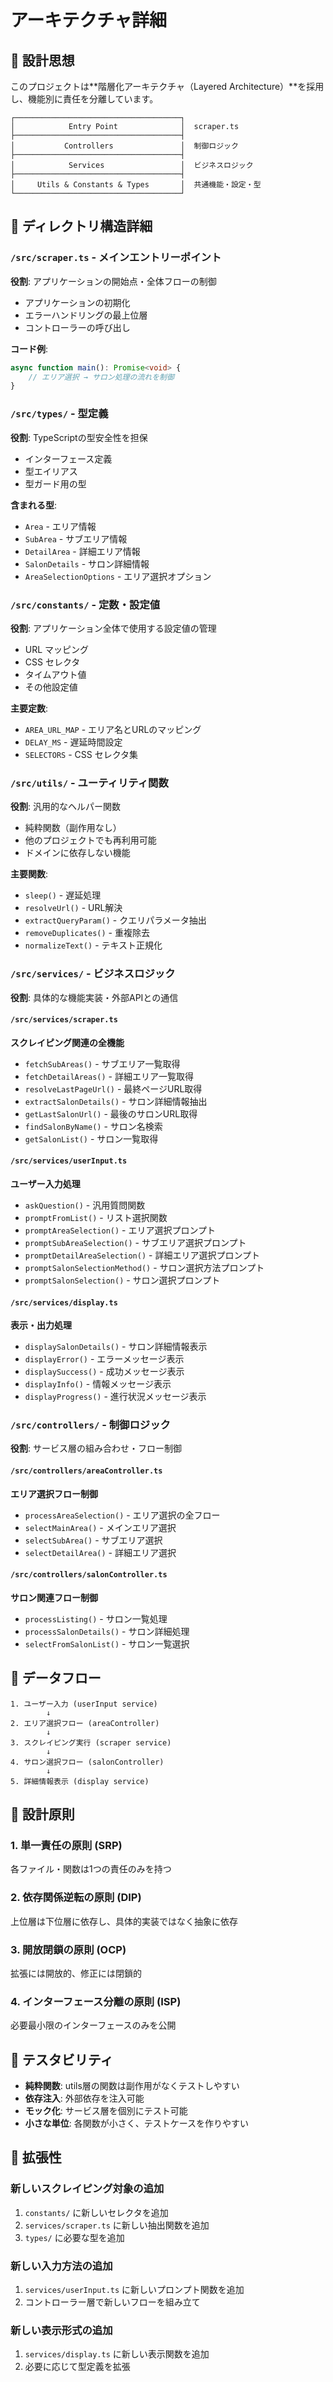 # アーキテクチャ詳細

## 📐 設計思想

このプロジェクトは**階層化アーキテクチャ（Layered Architecture）**を採用し、機能別に責任を分離しています。

```
┌─────────────────────────────────────┐
│            Entry Point              │  scraper.ts
├─────────────────────────────────────┤
│           Controllers               │  制御ロジック
├─────────────────────────────────────┤
│            Services                 │  ビジネスロジック
├─────────────────────────────────────┤
│     Utils & Constants & Types       │  共通機能・設定・型
└─────────────────────────────────────┘
```

## 📁 ディレクトリ構造詳細

### `/src/scraper.ts` - メインエントリーポイント
**役割**: アプリケーションの開始点・全体フローの制御
- アプリケーションの初期化
- エラーハンドリングの最上位層
- コントローラーの呼び出し

**コード例**:
```typescript
async function main(): Promise<void> {
    // エリア選択 → サロン処理の流れを制御
}
```

### `/src/types/` - 型定義
**役割**: TypeScriptの型安全性を担保
- インターフェース定義
- 型エイリアス
- 型ガード用の型

**含まれる型**:
- `Area` - エリア情報
- `SubArea` - サブエリア情報  
- `DetailArea` - 詳細エリア情報
- `SalonDetails` - サロン詳細情報
- `AreaSelectionOptions` - エリア選択オプション

### `/src/constants/` - 定数・設定値
**役割**: アプリケーション全体で使用する設定値の管理
- URL マッピング
- CSS セレクタ
- タイムアウト値
- その他設定値

**主要定数**:
- `AREA_URL_MAP` - エリア名とURLのマッピング
- `DELAY_MS` - 遅延時間設定
- `SELECTORS` - CSS セレクタ集

### `/src/utils/` - ユーティリティ関数
**役割**: 汎用的なヘルパー関数
- 純粋関数（副作用なし）
- 他のプロジェクトでも再利用可能
- ドメインに依存しない機能

**主要関数**:
- `sleep()` - 遅延処理
- `resolveUrl()` - URL解決
- `extractQueryParam()` - クエリパラメータ抽出
- `removeDuplicates()` - 重複除去
- `normalizeText()` - テキスト正規化

### `/src/services/` - ビジネスロジック
**役割**: 具体的な機能実装・外部APIとの通信

#### `/src/services/scraper.ts`
**スクレイピング関連の全機能**
- `fetchSubAreas()` - サブエリア一覧取得
- `fetchDetailAreas()` - 詳細エリア一覧取得
- `resolveLastPageUrl()` - 最終ページURL取得
- `extractSalonDetails()` - サロン詳細情報抽出
- `getLastSalonUrl()` - 最後のサロンURL取得
- `findSalonByName()` - サロン名検索
- `getSalonList()` - サロン一覧取得

#### `/src/services/userInput.ts`
**ユーザー入力処理**
- `askQuestion()` - 汎用質問関数
- `promptFromList()` - リスト選択関数
- `promptAreaSelection()` - エリア選択プロンプト
- `promptSubAreaSelection()` - サブエリア選択プロンプト
- `promptDetailAreaSelection()` - 詳細エリア選択プロンプト
- `promptSalonSelectionMethod()` - サロン選択方法プロンプト
- `promptSalonSelection()` - サロン選択プロンプト

#### `/src/services/display.ts`
**表示・出力処理**
- `displaySalonDetails()` - サロン詳細情報表示
- `displayError()` - エラーメッセージ表示
- `displaySuccess()` - 成功メッセージ表示
- `displayInfo()` - 情報メッセージ表示
- `displayProgress()` - 進行状況メッセージ表示

### `/src/controllers/` - 制御ロジック
**役割**: サービス層の組み合わせ・フロー制御

#### `/src/controllers/areaController.ts`
**エリア選択フロー制御**
- `processAreaSelection()` - エリア選択の全フロー
- `selectMainArea()` - メインエリア選択
- `selectSubArea()` - サブエリア選択
- `selectDetailArea()` - 詳細エリア選択

#### `/src/controllers/salonController.ts`
**サロン関連フロー制御**
- `processListing()` - サロン一覧処理
- `processSalonDetails()` - サロン詳細処理
- `selectFromSalonList()` - サロン一覧選択

## 🔄 データフロー

```
1. ユーザー入力 (userInput service)
        ↓
2. エリア選択フロー (areaController)
        ↓
3. スクレイピング実行 (scraper service)
        ↓
4. サロン選択フロー (salonController)
        ↓
5. 詳細情報表示 (display service)
```

## 🎯 設計原則

### 1. 単一責任の原則 (SRP)
各ファイル・関数は1つの責任のみを持つ

### 2. 依存関係逆転の原則 (DIP)
上位層は下位層に依存し、具体的実装ではなく抽象に依存

### 3. 開放閉鎖の原則 (OCP)
拡張には開放的、修正には閉鎖的

### 4. インターフェース分離の原則 (ISP)
必要最小限のインターフェースのみを公開

## 🧪 テスタビリティ

- **純粋関数**: utils層の関数は副作用がなくテストしやすい
- **依存注入**: 外部依存を注入可能
- **モック化**: サービス層を個別にテスト可能
- **小さな単位**: 各関数が小さく、テストケースを作りやすい

## 🔧 拡張性

### 新しいスクレイピング対象の追加
1. `constants/` に新しいセレクタを追加
2. `services/scraper.ts` に新しい抽出関数を追加
3. `types/` に必要な型を追加

### 新しい入力方法の追加
1. `services/userInput.ts` に新しいプロンプト関数を追加
2. コントローラー層で新しいフローを組み立て

### 新しい表示形式の追加
1. `services/display.ts` に新しい表示関数を追加
2. 必要に応じて型定義を拡張 